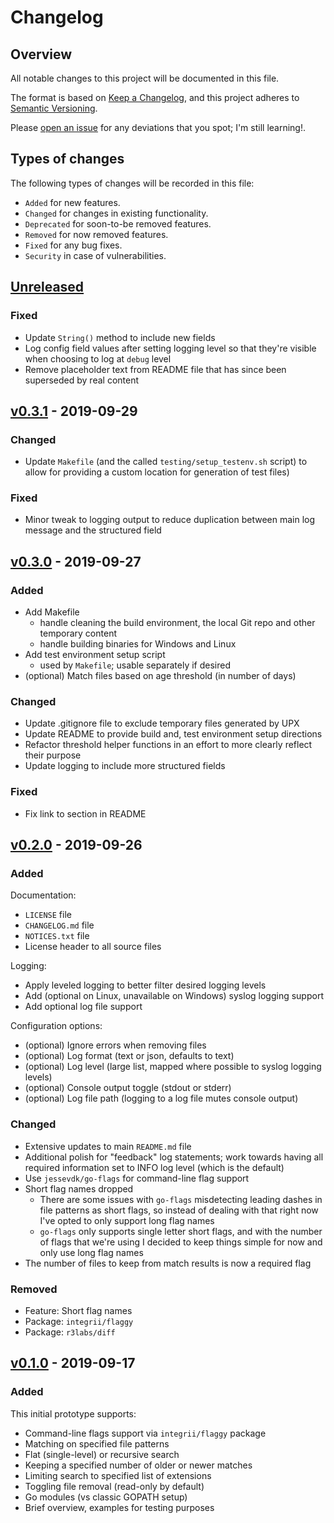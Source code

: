 # Changelog

## Overview

All notable changes to this project will be documented in this file.

The format is based on [Keep a
Changelog](https://keepachangelog.com/en/1.0.0/), and this project adheres to
[Semantic Versioning](https://semver.org/spec/v2.0.0.html).

Please [open an issue](https://github.com/atc0005/elbow/issues) for any
deviations that you spot; I'm still learning!.

## Types of changes

The following types of changes will be recorded in this file:

- `Added` for new features.
- `Changed` for changes in existing functionality.
- `Deprecated` for soon-to-be removed features.
- `Removed` for now removed features.
- `Fixed` for any bug fixes.
- `Security` in case of vulnerabilities.

## [Unreleased]

### Fixed

- Update `String()` method to include new fields
- Log config field values after setting logging level so that they're visible
  when choosing to log at `debug` level
- Remove placeholder text from README file that has since been superseded by
  real content

## [v0.3.1] - 2019-09-29

### Changed

- Update `Makefile` (and the called `testing/setup_testenv.sh` script) to allow
  for providing a custom location for generation of test files)

### Fixed

- Minor tweak to logging output to reduce duplication between main log message
  and the structured field

## [v0.3.0] - 2019-09-27

### Added

- Add Makefile
  - handle cleaning the build environment, the local Git repo and other
    temporary content
  - handle building binaries for Windows and Linux
- Add test environment setup script
  - used by `Makefile`; usable separately if desired
- (optional) Match files based on age threshold (in number of days)

### Changed

- Update .gitignore file to exclude temporary files generated by UPX
- Update README to provide build and, test environment setup directions
- Refactor threshold helper functions in an effort to more clearly reflect
  their purpose
- Update logging to include more structured fields

### Fixed

- Fix link to section in README

## [v0.2.0] - 2019-09-26

### Added

Documentation:

- `LICENSE` file
- `CHANGELOG.md` file
- `NOTICES.txt` file
- License header to all source files

Logging:

- Apply leveled logging to better filter desired logging levels
- Add (optional on Linux, unavailable on Windows) syslog logging support
- Add optional log file support

Configuration options:

- (optional) Ignore errors when removing files
- (optional) Log format (text or json, defaults to text)
- (optional) Log level (large list, mapped where possible to syslog logging
  levels)
- (optional) Console output toggle (stdout or stderr)
- (optional) Log file path (logging to a log file mutes console output)

### Changed

- Extensive updates to main `README.md` file
- Additional polish for "feedback" log statements; work towards having all
  required information set to INFO log level (which is the default)
- Use `jessevdk/go-flags` for command-line flag support
- Short flag names dropped
  - There are some issues with `go-flags` misdetecting leading dashes in file
    patterns as short flags, so instead of dealing with that right now I've
    opted to only support long flag names
  - `go-flags` only supports single letter short flags, and with the number of
    flags that we're using I decided to keep things simple for now and only
    use long flag names
- The number of files to keep from match results is now a required flag

### Removed

- Feature: Short flag names
- Package: `integrii/flaggy`
- Package: `r3labs/diff`

## [v0.1.0] - 2019-09-17

### Added

This initial prototype supports:

- Command-line flags support via `integrii/flaggy` package
- Matching on specified file patterns
- Flat (single-level) or recursive search
- Keeping a specified number of older or newer matches
- Limiting search to specified list of extensions
- Toggling file removal (read-only by default)
- Go modules (vs classic GOPATH setup)
- Brief overview, examples for testing purposes

[Unreleased]: https://github.com/atc0005/elbow/compare/v0.3.1...HEAD
[v0.3.1]: https://github.com/atc0005/elbow/releases/tag/v0.3.1
[v0.3.0]: https://github.com/atc0005/elbow/releases/tag/v0.3.0
[v0.2.0]: https://github.com/atc0005/elbow/releases/tag/v0.2.0
[v0.1.0]: https://github.com/atc0005/elbow/releases/tag/v0.1.0
